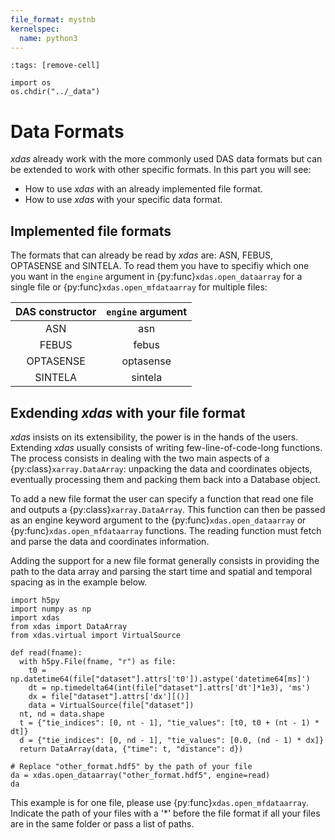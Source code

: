 ```yaml
---
file_format: mystnb
kernelspec:
  name: python3
---
```


```{code-cell}
:tags: [remove-cell]

import os
os.chdir("../_data")
```

# Data Formats

*xdas* already work with the more commonly used DAS data formats but can be extended to work with other specific formats. In this part you will see:

- How to use *xdas* with an already implemented file format.
- How to use *xdas* with your specific data format.

## Implemented file formats

The formats that can already be read by *xdas* are: ASN, FEBUS, OPTASENSE and SINTELA. To read them you have to specifiy which one you want in the `engine` argument in {py:func}`xdas.open_dataarray` for a single file or {py:func}`xdas.open_mfdataarray` for multiple files:

| DAS constructor   | `engine` argument |
|:-----------------:|:-----------------:|
| ASN               | asn               |
| FEBUS             | febus             |
| OPTASENSE         | optasense         |
| SINTELA           | sintela           |

## Exdending *xdas* with your file format

*xdas* insists on its extensibility, the power is in the hands of the users. Extending *xdas* usually consists of writing few-line-of-code-long functions. The process consists in dealing with the two main aspects of a {py:class}`xarray.DataArray`: unpacking the data and coordinates objects, eventually processing them and packing them back into a Database object. 

To add a new file format the user can specify a function that read one file and outputs a {py:class}`xarray.DataArray`. This function can then be passed as an engine keyword argument to the {py:func}`xdas.open_dataarray` or {py:func}`xdas.open_mfdataarray` functions. The reading function must fetch and parse the data and coordinates information. 

Adding the support for a new file format generally consists in providing the path to the data array and parsing the start time and spatial and temporal spacing as in the example below.

```{code-cell}
import h5py
import numpy as np
import xdas
from xdas import DataArray
from xdas.virtual import VirtualSource

def read(fname):
  with h5py.File(fname, "r") as file:
    t0 = np.datetime64(file["dataset"].attrs['t0']).astype('datetime64[ms]')
    dt = np.timedelta64(int(file["dataset"].attrs['dt']*1e3), 'ms')
    dx = file["dataset"].attrs['dx'][()]
    data = VirtualSource(file["dataset"])
  nt, nd = data.shape
  t = {"tie_indices": [0, nt - 1], "tie_values": [t0, t0 + (nt - 1) * dt]}
  d = {"tie_indices": [0, nd - 1], "tie_values": [0.0, (nd - 1) * dx]}
  return DataArray(data, {"time": t, "distance": d})

# Replace "other_format.hdf5" by the path of your file
da = xdas.open_dataarray("other_format.hdf5", engine=read)
da
```

This example is for one file, please use {py:func}`xdas.open_mfdataarray`. Indicate the path of your files with a '*' before the file format if all your files are in the same folder or pass a list of paths.